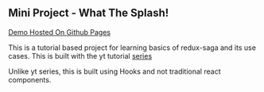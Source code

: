 ## Mini Project - What The Splash!

[Demo Hosted On Github Pages](https://kmanadkat.github.io/what-the-splash/)

This is a tutorial based project for learning basics of redux-saga and its use cases. This is built with the yt tutorial [series](https://youtu.be/juJDsA56QcA)

Unlike yt series, this is built using Hooks and not traditional react components.
